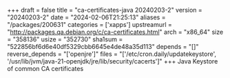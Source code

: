 +++
draft = false
title = "ca-certificates-java 20240203-2"
version = "20240203-2"
date = "2024-02-06T21:25:13"
aliases = "/packages/200631"
categories = ['xapps']
upstreamurl = "http://packages.qa.debian.org/c/ca-certificates.html"
arch = "x86_64"
size = "358136"
usize = "352730"
sha1sum = "522856bf6d6e40df5329cbb6645e4de48a35d113"
depends = "[]"
reverse_depends = "['openjre']"
files = "['/etc/cron.daily/updatekeystore', '/usr/lib/jvm/java-21-openjdk/jre/lib/security/cacerts']"
+++
Java Keystore of common CA certificates